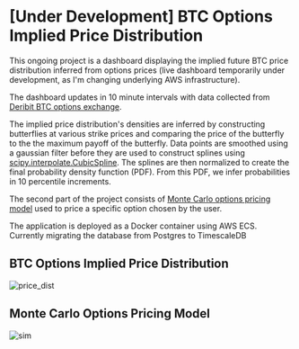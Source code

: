 # [Under Development] BTC Options Implied Price Distribution

This ongoing project is a dashboard displaying the implied future BTC price distribution inferred from options prices (live dashboard temporarily under development, as I'm changing underlying AWS infrastructure).

The dashboard updates in 10 minute intervals with data collected from [Deribit BTC options exchange](https://docs.deribit.com/). 

The implied price distribution's densities are inferred by constructing butterflies at various strike prices and comparing the price of the butterfly to the the maximum payoff of the butterfly. Data points are smoothed using a gaussian filter before they are used to construct splines using [scipy.interpolate.CubicSpline](https://docs.scipy.org/doc/scipy/reference/generated/scipy.interpolate.CubicSpline.html). The splines are then normalized to create the final probability density function (PDF). From this PDF, we infer probabilities in 10 percentile increments.

The second part of the project consists of [Monte Carlo options pricing model](#sim) used to price a specific option chosen by the user.

The application is deployed as a Docker container using AWS ECS. Currently migrating the database from Postgres to TimescaleDB



## BTC Options Implied Price Distribution
![price_dist](https://user-images.githubusercontent.com/45294679/185405696-2a775e05-fdab-4154-929e-310610f8305a.png)



## Monte Carlo Options Pricing Model
![sim](https://user-images.githubusercontent.com/45294679/185405847-dcaf7bcd-60fa-45b1-9b8f-1e99cfa15d85.png)
